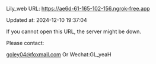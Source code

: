 Lily_web URL: https://ae6d-61-165-102-156.ngrok-free.app

Updated at: 2024-12-10 19:37:04

If you cannot open this URL, the server might be down.

Please contact: 

goley04@foxmail.com Or Wechat:GL_yeaH
